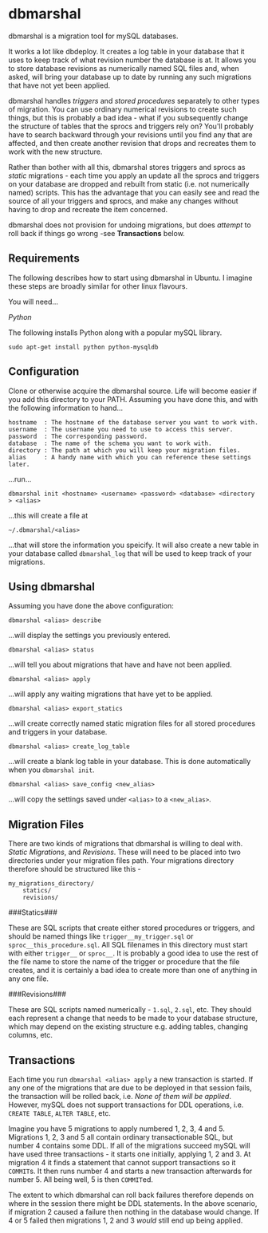 dbmarshal
=========

dbmarshal is a migration tool for mySQL databases.

It works a lot like dbdeploy. It creates a log table in your database that it uses to keep
track of what revision number the database is at. It allows you to store database revisions as
numerically named SQL files and, when asked, will bring your database up to date by running
any such migrations that have not yet been applied.

dbmarshal handles *triggers* and *stored procedures* separately to other types of migration. You can
use ordinary numerical revisions to create such things, but this is probably a bad idea - what if
you subsequently change the structure of tables that the sprocs and triggers rely on? You'll
probably have to search backward through your revisions until you find any that are affected, and
then create another revision that drops and recreates them to work with the new structure.

Rather than bother with all this, dbmarshal stores triggers and sprocs as *static* migrations -
each time you apply an update all the sprocs and triggers on your database are dropped and rebuilt
from static (i.e. not numerically named) scripts. This has the advantage that you can easily see
and read the source of all your triggers and sprocs, and make any changes without having to drop and
recreate the item concerned.

dbmarshal does not provision for undoing migrations, but does *attempt* to roll back if things go
wrong -see **Transactions** below.

Requirements
------------

The following describes how to start using dbmarshal in Ubuntu. I imagine these steps are broadly
similar for other linux flavours.

You will need...

*Python*

The following installs Python along with a popular mySQL library.

    sudo apt-get install python python-mysqldb


Configuration
-------------

Clone or otherwise acquire the dbmarshal source. Life will become easier if you add this directory
to your PATH. Assuming you have done this, and with the following information to hand...


    hostname  : The hostname of the database server you want to work with.
    username  : The username you need to use to access this server.
    password  : The corresponding password.
    database  : The name of the schema you want to work with.
    directory : The path at which you will keep your migration files.
    alias     : A handy name with which you can reference these settings later.

...run...

    dbmarshal init <hostname> <username> <password> <database> <directory > <alias>

...this will create a file at

    ~/.dbmarshal/<alias>

...that will store the information you speicify. It will also create a new table in your database
called `dbmarshal_log` that will be used to keep track of your migrations.


Using dbmarshal
---------------

Assuming you have done the above configuration:

    dbmarshal <alias> describe

...will display the settings you previously entered.

    dbmarshal <alias> status

...will tell you about migrations that have and have not been applied.

    dbmarshal <alias> apply

...will apply any waiting migrations that have yet to be applied.

    dbmarshal <alias> export_statics

...will create correctly named static migration files for all stored procedures and triggers in your
database.

    dbmarshal <alias> create_log_table

...will create a blank log table in your database. This is done automatically when you
`dbmarshal init`.

    dbmarshal <alias> save_config <new_alias>

...will copy the settings saved under `<alias>` to a `<new_alias>`.

Migration Files
---------------

There are two kinds of migrations that dbmarshal is willing to deal with. *Static Migrations*,
and *Revisions*. These will need to be placed into two directories under your migration files path.
Your migrations directory therefore should be structured like this -

    my_migrations_directory/
        statics/
        revisions/

###Statics###

These are SQL scripts that create either stored procedures or triggers, and should be named things
like `trigger__my_trigger.sql` or `sproc__this_procedure.sql`. All SQL filenames in this directory
must start with either `trigger__` or `sproc__`. It is probably a good idea to use the rest of the
file name to store the name of the trigger or procedure that the file creates, and it is certainly
a bad idea to create more than one of anything in any one file.

###Revisions###

These are SQL scripts named numerically - `1.sql`, `2.sql`, etc. They should each represent a change
that needs to be made to your database structure, which may depend on the existing structure e.g.
adding tables, changing columns, etc.

Transactions
------------

Each time you run `dbmarshal <alias> apply` a new transaction is started. If any one of the
migrations that are due to be deployed in that session fails, the transaction will be rolled back,
 i.e. *None of them will be applied*. However, mySQL does not support transactions for DDL
operations, i.e. `CREATE TABLE`, `ALTER TABLE`, etc.

Imagine you have 5 migrations to apply numbered 1, 2, 3, 4 and 5. Migrations 1, 2, 3 and 5 all
contain ordinary transactionable SQL, but number 4 contains some DDL. If all of the migrations
succeed mySQL will have used three transactions - it starts one initially, applying 1, 2 and 3.
At migration 4 it finds a statement that cannot support transactions so it `COMMIT`s. It then runs
number 4 and starts a new transaction afterwards for number 5. All being well, 5 is then `COMMIT`ed.

The extent to which dbmarshal can roll back failures therefore depends on where in the session there
might be DDL statements. In the above scenario, if migration 2 caused a failure then nothing in the
database would change. If 4 or 5 failed then migrations 1, 2 and 3 *would* still end up being
applied.
